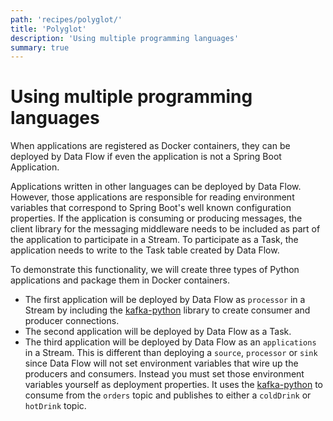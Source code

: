 ```yaml
---
path: 'recipes/polyglot/'
title: 'Polyglot'
description: 'Using multiple programming languages'
summary: true
---
```


# Using multiple programming languages

When applications are registered as Docker containers, they can be deployed by Data Flow if even the application is not a Spring Boot Application.

Applications written in other languages can be deployed by Data Flow.
However, those applications are responsible for reading environment variables that correspond to Spring Boot's well known configuration properties.
If the application is consuming or producing messages, the client library for the messaging middleware needs to be included as part of the application to participate in a Stream.
To participate as a Task, the application needs to write to the Task table created by Data Flow.

To demonstrate this functionality, we will create three types of Python applications and package them in Docker containers.

- The first application will be deployed by Data Flow as `processor` in a Stream by including the [kafka-python](https://github.com/dpkp/kafka-python) library to create consumer and producer connections.
- The second application will be deployed by Data Flow as a Task.
- The third application will be deployed by Data Flow as an `applications` in a Stream. This is different than deploying a `source`, `processor` or `sink` since Data Flow will not set environment variables that wire up the producers and consumers.
  Instead you must set those environment variables yourself as deployment properties.
  It uses the [kafka-python](https://github.com/dpkp/kafka-python) to consume from the `orders` topic and publishes to either a `coldDrink` or `hotDrink` topic.
